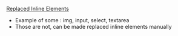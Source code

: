 [Replaced Inline Elements](https://youtu.be/-G-zic_LS0A?si=YKDGmismGj71qygP)
   
   - Example of some : img, input, select, textarea
   - Those are not, can be made replaced inline elements manually